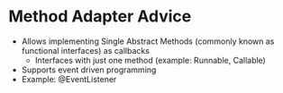 # Method Adapter Advice

- Allows implementing Single Abstract Methods (commonly known as functional interfaces) as callbacks
    - Interfaces with just one method (example: Runnable, Callable)
- Supports event driven programming
- Example: @EventListener
